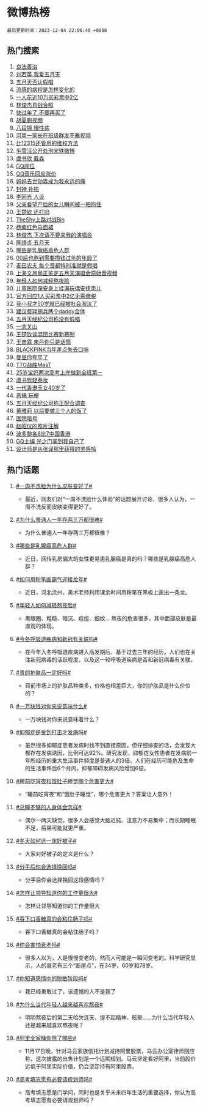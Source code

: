 # 微博热榜

`最后更新时间：2023-12-04 22:06:40 +0800`

## 热门搜索

1. [良法善治](https://m.weibo.cn/search?containerid=100103type%3D1%26t%3D10%26q%3D%23%E8%89%AF%E6%B3%95%E5%96%84%E6%B2%BB%23&stream_entry_id=51&isnewpage=1&extparam=seat%3D1%26pos%3D0%26c_type%3D51%26q%3D%2523%25E8%2589%25AF%25E6%25B3%2595%25E5%2596%2584%25E6%25B2%25BB%2523%26filter_type%3Drealtimehot%26cate%3D10103%26stream_entry_id%3D51%26dgr%3D0%26display_time%3D1701698798%26pre_seqid%3D170169879863002175199)
1. [刘若英 我爱五月天](https://m.weibo.cn/search?containerid=100103type%3D1%26t%3D10%26q%3D%E5%88%98%E8%8B%A5%E8%8B%B1+%E6%88%91%E7%88%B1%E4%BA%94%E6%9C%88%E5%A4%A9&stream_entry_id=31&isnewpage=1&extparam=seat%3D1%26filter_type%3Drealtimehot%26q%3D%25E5%2588%2598%25E8%258B%25A5%25E8%258B%25B1%2520%25E6%2588%2591%25E7%2588%25B1%25E4%25BA%2594%25E6%259C%2588%25E5%25A4%25A9%26realpos%3D1%26pos%3D0%26lcate%3D5001%26c_type%3D31%26flag%3D1%26band_rank%3D1%26cate%3D5001%26stream_entry_id%3D31%26dgr%3D0%26display_time%3D1701698798%26pre_seqid%3D170169879863002175199)
1. [五月天否认假唱](https://m.weibo.cn/search?containerid=100103type%3D1%26t%3D10%26q%3D%E4%BA%94%E6%9C%88%E5%A4%A9%E5%90%A6%E8%AE%A4%E5%81%87%E5%94%B1&stream_entry_id=31&isnewpage=1&extparam=seat%3D1%26filter_type%3Drealtimehot%26q%3D%25E4%25BA%2594%25E6%259C%2588%25E5%25A4%25A9%25E5%2590%25A6%25E8%25AE%25A4%25E5%2581%2587%25E5%2594%25B1%26realpos%3D2%26pos%3D1%26lcate%3D5001%26c_type%3D31%26flag%3D16%26band_rank%3D2%26cate%3D5001%26stream_entry_id%3D31%26dgr%3D0%26display_time%3D1701698798%26pre_seqid%3D170169879863002175199)
1. [流感的病程是怎样变化的](https://m.weibo.cn/search?containerid=100103type%3D1%26t%3D10%26q%3D%23%E6%B5%81%E6%84%9F%E7%9A%84%E7%97%85%E7%A8%8B%E6%98%AF%E6%80%8E%E6%A0%B7%E5%8F%98%E5%8C%96%E7%9A%84%23&stream_entry_id=31&isnewpage=1&extparam=seat%3D1%26filter_type%3Drealtimehot%26q%3D%2523%25E6%25B5%2581%25E6%2584%259F%25E7%259A%2584%25E7%2597%2585%25E7%25A8%258B%25E6%2598%25AF%25E6%2580%258E%25E6%25A0%25B7%25E5%258F%2598%25E5%258C%2596%25E7%259A%2584%2523%26realpos%3D3%26pos%3D2%26lcate%3D5001%26c_type%3D31%26flag%3D0%26band_rank%3D3%26cate%3D5001%26stream_entry_id%3D31%26dgr%3D0%26display_time%3D1701698798%26pre_seqid%3D170169879863002175199)
1. [一人花近10万买彩票中2亿](https://m.weibo.cn/search?containerid=100103type%3D1%26t%3D10%26q%3D%23%E4%B8%80%E4%BA%BA%E8%8A%B1%E8%BF%9110%E4%B8%87%E4%B9%B0%E5%BD%A9%E7%A5%A8%E4%B8%AD2%E4%BA%BF%23&stream_entry_id=31&isnewpage=1&extparam=seat%3D1%26filter_type%3Drealtimehot%26q%3D%2523%25E4%25B8%2580%25E4%25BA%25BA%25E8%258A%25B1%25E8%25BF%259110%25E4%25B8%2587%25E4%25B9%25B0%25E5%25BD%25A9%25E7%25A5%25A8%25E4%25B8%25AD2%25E4%25BA%25BF%2523%26realpos%3D4%26pos%3D3%26lcate%3D5001%26c_type%3D31%26flag%3D2%26band_rank%3D4%26cate%3D5001%26stream_entry_id%3D31%26dgr%3D0%26display_time%3D1701698798%26pre_seqid%3D170169879863002175199)
1. [林俊杰肖战合照](https://m.weibo.cn/search?containerid=100103type%3D1%26t%3D10%26q%3D%23%E6%9E%97%E4%BF%8A%E6%9D%B0%E8%82%96%E6%88%98%E5%90%88%E7%85%A7%23&stream_entry_id=31&isnewpage=1&extparam=seat%3D1%26filter_type%3Drealtimehot%26q%3D%2523%25E6%259E%2597%25E4%25BF%258A%25E6%259D%25B0%25E8%2582%2596%25E6%2588%2598%25E5%2590%2588%25E7%2585%25A7%2523%26realpos%3D5%26pos%3D4%26lcate%3D5001%26c_type%3D31%26flag%3D16%26band_rank%3D5%26cate%3D5001%26stream_entry_id%3D31%26dgr%3D0%26display_time%3D1701698798%26pre_seqid%3D170169879863002175199)
1. [快过年了 不要再买了](https://m.weibo.cn/search?containerid=100103type%3D1%26t%3D10%26q%3D%E5%BF%AB%E8%BF%87%E5%B9%B4%E4%BA%86+%E4%B8%8D%E8%A6%81%E5%86%8D%E4%B9%B0%E4%BA%86&stream_entry_id=31&isnewpage=1&extparam=seat%3D1%26filter_type%3Drealtimehot%26q%3D%25E5%25BF%25AB%25E8%25BF%2587%25E5%25B9%25B4%25E4%25BA%2586%2520%25E4%25B8%258D%25E8%25A6%2581%25E5%2586%258D%25E4%25B9%25B0%25E4%25BA%2586%26realpos%3D6%26pos%3D5%26lcate%3D5001%26c_type%3D31%26flag%3D1%26band_rank%3D6%26cate%3D5001%26stream_entry_id%3D31%26dgr%3D0%26display_time%3D1701698798%26pre_seqid%3D170169879863002175199)
1. [胡夏删视频](https://m.weibo.cn/search?containerid=100103type%3D1%26t%3D10%26q%3D%E8%83%A1%E5%A4%8F%E5%88%A0%E8%A7%86%E9%A2%91&stream_entry_id=31&isnewpage=1&extparam=seat%3D1%26filter_type%3Drealtimehot%26q%3D%25E8%2583%25A1%25E5%25A4%258F%25E5%2588%25A0%25E8%25A7%2586%25E9%25A2%2591%26realpos%3D7%26pos%3D6%26lcate%3D5001%26c_type%3D31%26flag%3D2%26band_rank%3D7%26cate%3D5001%26stream_entry_id%3D31%26dgr%3D0%26display_time%3D1701698798%26pre_seqid%3D170169879863002175199)
1. [八段锦 慢性病](https://m.weibo.cn/search?containerid=100103type%3D1%26t%3D10%26q%3D%E5%85%AB%E6%AE%B5%E9%94%A6+%E6%85%A2%E6%80%A7%E7%97%85&stream_entry_id=31&isnewpage=1&extparam=seat%3D1%26filter_type%3Drealtimehot%26q%3D%25E5%2585%25AB%25E6%25AE%25B5%25E9%2594%25A6%2520%25E6%2585%25A2%25E6%2580%25A7%25E7%2597%2585%26realpos%3D8%26pos%3D7%26lcate%3D5001%26c_type%3D31%26flag%3D16%26band_rank%3D8%26cate%3D5001%26stream_entry_id%3D31%26dgr%3D0%26display_time%3D1701698798%26pre_seqid%3D170169879863002175199)
1. [河南一家长在班级群发不雅视频](https://m.weibo.cn/search?containerid=100103type%3D1%26t%3D10%26q%3D%23%E6%B2%B3%E5%8D%97%E4%B8%80%E5%AE%B6%E9%95%BF%E5%9C%A8%E7%8F%AD%E7%BA%A7%E7%BE%A4%E5%8F%91%E4%B8%8D%E9%9B%85%E8%A7%86%E9%A2%91%23&stream_entry_id=31&isnewpage=1&extparam=seat%3D1%26filter_type%3Drealtimehot%26q%3D%2523%25E6%25B2%25B3%25E5%258D%2597%25E4%25B8%2580%25E5%25AE%25B6%25E9%2595%25BF%25E5%259C%25A8%25E7%258F%25AD%25E7%25BA%25A7%25E7%25BE%25A4%25E5%258F%2591%25E4%25B8%258D%25E9%259B%2585%25E8%25A7%2586%25E9%25A2%2591%2523%26realpos%3D9%26pos%3D8%26lcate%3D5001%26c_type%3D31%26flag%3D0%26band_rank%3D9%26cate%3D5001%26stream_entry_id%3D31%26dgr%3D0%26display_time%3D1701698798%26pre_seqid%3D170169879863002175199)
1. [比12315还管用的维权方法](https://m.weibo.cn/search?containerid=100103type%3D1%26t%3D10%26q%3D%E6%AF%9412315%E8%BF%98%E7%AE%A1%E7%94%A8%E7%9A%84%E7%BB%B4%E6%9D%83%E6%96%B9%E6%B3%95&stream_entry_id=31&isnewpage=1&extparam=seat%3D1%26filter_type%3Drealtimehot%26q%3D%25E6%25AF%259412315%25E8%25BF%2598%25E7%25AE%25A1%25E7%2594%25A8%25E7%259A%2584%25E7%25BB%25B4%25E6%259D%2583%25E6%2596%25B9%25E6%25B3%2595%26realpos%3D10%26pos%3D9%26lcate%3D5001%26c_type%3D31%26flag%3D0%26band_rank%3D10%26cate%3D5001%26stream_entry_id%3D31%26dgr%3D0%26display_time%3D1701698798%26pre_seqid%3D170169879863002175199)
1. [毛雪汪公开处刑宋轶微博](https://m.weibo.cn/search?containerid=100103type%3D1%26t%3D10%26q%3D%E6%AF%9B%E9%9B%AA%E6%B1%AA%E5%85%AC%E5%BC%80%E5%A4%84%E5%88%91%E5%AE%8B%E8%BD%B6%E5%BE%AE%E5%8D%9A&stream_entry_id=31&isnewpage=1&extparam=seat%3D1%26filter_type%3Drealtimehot%26q%3D%25E6%25AF%259B%25E9%259B%25AA%25E6%25B1%25AA%25E5%2585%25AC%25E5%25BC%2580%25E5%25A4%2584%25E5%2588%2591%25E5%25AE%258B%25E8%25BD%25B6%25E5%25BE%25AE%25E5%258D%259A%26realpos%3D11%26pos%3D10%26lcate%3D5001%26c_type%3D31%26flag%3D1%26band_rank%3D11%26cate%3D5001%26stream_entry_id%3D31%26dgr%3D0%26display_time%3D1701698798%26pre_seqid%3D170169879863002175199)
1. [虞书欣 戴森](https://m.weibo.cn/search?containerid=100103type%3D1%26t%3D10%26q%3D%E8%99%9E%E4%B9%A6%E6%AC%A3+%E6%88%B4%E6%A3%AE&stream_entry_id=31&isnewpage=1&extparam=seat%3D1%26filter_type%3Drealtimehot%26q%3D%25E8%2599%259E%25E4%25B9%25A6%25E6%25AC%25A3%2520%25E6%2588%25B4%25E6%25A3%25AE%26realpos%3D12%26pos%3D11%26lcate%3D5001%26c_type%3D31%26flag%3D2%26band_rank%3D12%26cate%3D5001%26stream_entry_id%3D31%26dgr%3D0%26display_time%3D1701698798%26pre_seqid%3D170169879863002175199)
1. [GQ座位](https://m.weibo.cn/search?containerid=100103type%3D1%26t%3D10%26q%3DGQ%E5%BA%A7%E4%BD%8D&stream_entry_id=31&isnewpage=1&extparam=seat%3D1%26filter_type%3Drealtimehot%26q%3DGQ%25E5%25BA%25A7%25E4%25BD%258D%26realpos%3D13%26pos%3D12%26lcate%3D5001%26c_type%3D31%26flag%3D1%26band_rank%3D13%26cate%3D5001%26stream_entry_id%3D31%26dgr%3D0%26display_time%3D1701698798%26pre_seqid%3D170169879863002175199)
1. [QQ音乐回应涨价](https://m.weibo.cn/search?containerid=100103type%3D1%26t%3D10%26q%3D%23QQ%E9%9F%B3%E4%B9%90%E5%9B%9E%E5%BA%94%E6%B6%A8%E4%BB%B7%23&stream_entry_id=31&isnewpage=1&extparam=seat%3D1%26filter_type%3Drealtimehot%26q%3D%2523QQ%25E9%259F%25B3%25E4%25B9%2590%25E5%259B%259E%25E5%25BA%2594%25E6%25B6%25A8%25E4%25BB%25B7%2523%26realpos%3D14%26pos%3D13%26lcate%3D5001%26c_type%3D31%26flag%3D1%26band_rank%3D14%26cate%3D5001%26stream_entry_id%3D31%26dgr%3D0%26display_time%3D1701698798%26pre_seqid%3D170169879863002175199)
1. [妈妈去世动森成为我永远的痛](https://m.weibo.cn/search?containerid=100103type%3D1%26t%3D10%26q%3D%E5%A6%88%E5%A6%88%E5%8E%BB%E4%B8%96%E5%8A%A8%E6%A3%AE%E6%88%90%E4%B8%BA%E6%88%91%E6%B0%B8%E8%BF%9C%E7%9A%84%E7%97%9B&stream_entry_id=31&isnewpage=1&extparam=seat%3D1%26filter_type%3Drealtimehot%26q%3D%25E5%25A6%2588%25E5%25A6%2588%25E5%258E%25BB%25E4%25B8%2596%25E5%258A%25A8%25E6%25A3%25AE%25E6%2588%2590%25E4%25B8%25BA%25E6%2588%2591%25E6%25B0%25B8%25E8%25BF%259C%25E7%259A%2584%25E7%2597%259B%26realpos%3D15%26pos%3D14%26lcate%3D5001%26c_type%3D31%26flag%3D1%26band_rank%3D15%26cate%3D5001%26stream_entry_id%3D31%26dgr%3D0%26display_time%3D1701698798%26pre_seqid%3D170169879863002175199)
1. [封神 补拍](https://m.weibo.cn/search?containerid=100103type%3D1%26t%3D10%26q%3D%E5%B0%81%E7%A5%9E+%E8%A1%A5%E6%8B%8D&stream_entry_id=31&isnewpage=1&extparam=seat%3D1%26filter_type%3Drealtimehot%26q%3D%25E5%25B0%2581%25E7%25A5%259E%2520%25E8%25A1%25A5%25E6%258B%258D%26realpos%3D16%26pos%3D15%26lcate%3D5001%26c_type%3D31%26flag%3D2%26band_rank%3D16%26cate%3D5001%26stream_entry_id%3D31%26dgr%3D0%26display_time%3D1701698798%26pre_seqid%3D170169879863002175199)
1. [李同光 人设](https://m.weibo.cn/search?containerid=100103type%3D1%26t%3D10%26q%3D%E6%9D%8E%E5%90%8C%E5%85%89+%E4%BA%BA%E8%AE%BE&stream_entry_id=31&isnewpage=1&extparam=seat%3D1%26filter_type%3Drealtimehot%26q%3D%25E6%259D%258E%25E5%2590%258C%25E5%2585%2589%2520%25E4%25BA%25BA%25E8%25AE%25BE%26realpos%3D17%26pos%3D16%26lcate%3D5001%26c_type%3D31%26flag%3D1%26band_rank%3D17%26cate%3D5001%26stream_entry_id%3D31%26dgr%3D0%26display_time%3D1701698798%26pre_seqid%3D170169879863002175199)
1. [父亲看望产后的女儿瞬间被一把抱住](https://m.weibo.cn/search?containerid=100103type%3D1%26t%3D10%26q%3D%23%E7%88%B6%E4%BA%B2%E7%9C%8B%E6%9C%9B%E4%BA%A7%E5%90%8E%E7%9A%84%E5%A5%B3%E5%84%BF%E7%9E%AC%E9%97%B4%E8%A2%AB%E4%B8%80%E6%8A%8A%E6%8A%B1%E4%BD%8F%23&stream_entry_id=31&isnewpage=1&extparam=seat%3D1%26filter_type%3Drealtimehot%26q%3D%2523%25E7%2588%25B6%25E4%25BA%25B2%25E7%259C%258B%25E6%259C%259B%25E4%25BA%25A7%25E5%2590%258E%25E7%259A%2584%25E5%25A5%25B3%25E5%2584%25BF%25E7%259E%25AC%25E9%2597%25B4%25E8%25A2%25AB%25E4%25B8%2580%25E6%258A%258A%25E6%258A%25B1%25E4%25BD%258F%2523%26realpos%3D18%26pos%3D17%26lcate%3D5001%26c_type%3D31%26flag%3D32768%26band_rank%3D18%26cate%3D5001%26stream_entry_id%3D31%26dgr%3D0%26display_time%3D1701698798%26pre_seqid%3D170169879863002175199)
1. [王楚钦 还打吗](https://m.weibo.cn/search?containerid=100103type%3D1%26t%3D10%26q%3D%E7%8E%8B%E6%A5%9A%E9%92%A6+%E8%BF%98%E6%89%93%E5%90%97&stream_entry_id=31&isnewpage=1&extparam=seat%3D1%26filter_type%3Drealtimehot%26q%3D%25E7%258E%258B%25E6%25A5%259A%25E9%2592%25A6%2520%25E8%25BF%2598%25E6%2589%2593%25E5%2590%2597%26realpos%3D19%26pos%3D18%26lcate%3D5001%26c_type%3D31%26flag%3D0%26band_rank%3D19%26cate%3D5001%26stream_entry_id%3D31%26dgr%3D0%26display_time%3D1701698798%26pre_seqid%3D170169879863002175199)
1. [TheShy上路对战Bin](https://m.weibo.cn/search?containerid=100103type%3D1%26t%3D10%26q%3D%23TheShy%E4%B8%8A%E8%B7%AF%E5%AF%B9%E6%88%98Bin%23&stream_entry_id=31&isnewpage=1&extparam=seat%3D1%26filter_type%3Drealtimehot%26q%3D%2523TheShy%25E4%25B8%258A%25E8%25B7%25AF%25E5%25AF%25B9%25E6%2588%2598Bin%2523%26realpos%3D20%26pos%3D19%26lcate%3D5001%26c_type%3D31%26flag%3D0%26band_rank%3D20%26cate%3D5001%26stream_entry_id%3D31%26dgr%3D0%26display_time%3D1701698798%26pre_seqid%3D170169879863002175199)
1. [杨紫红色马面裙](https://m.weibo.cn/search?containerid=100103type%3D1%26t%3D10%26q%3D%E6%9D%A8%E7%B4%AB%E7%BA%A2%E8%89%B2%E9%A9%AC%E9%9D%A2%E8%A3%99&stream_entry_id=31&isnewpage=1&extparam=seat%3D1%26filter_type%3Drealtimehot%26q%3D%25E6%259D%25A8%25E7%25B4%25AB%25E7%25BA%25A2%25E8%2589%25B2%25E9%25A9%25AC%25E9%259D%25A2%25E8%25A3%2599%26realpos%3D21%26pos%3D20%26lcate%3D5001%26c_type%3D31%26flag%3D1%26band_rank%3D21%26cate%3D5001%26stream_entry_id%3D31%26dgr%3D0%26display_time%3D1701698798%26pre_seqid%3D170169879863002175199)
1. [林俊杰 下次请不要来我的演唱会](https://m.weibo.cn/search?containerid=100103type%3D1%26t%3D10%26q%3D%E6%9E%97%E4%BF%8A%E6%9D%B0+%E4%B8%8B%E6%AC%A1%E8%AF%B7%E4%B8%8D%E8%A6%81%E6%9D%A5%E6%88%91%E7%9A%84%E6%BC%94%E5%94%B1%E4%BC%9A&stream_entry_id=31&isnewpage=1&extparam=seat%3D1%26filter_type%3Drealtimehot%26q%3D%25E6%259E%2597%25E4%25BF%258A%25E6%259D%25B0%2520%25E4%25B8%258B%25E6%25AC%25A1%25E8%25AF%25B7%25E4%25B8%258D%25E8%25A6%2581%25E6%259D%25A5%25E6%2588%2591%25E7%259A%2584%25E6%25BC%2594%25E5%2594%25B1%25E4%25BC%259A%26realpos%3D22%26pos%3D21%26lcate%3D5001%26c_type%3D31%26flag%3D2%26band_rank%3D22%26cate%3D5001%26stream_entry_id%3D31%26dgr%3D0%26display_time%3D1701698798%26pre_seqid%3D170169879863002175199)
1. [陈绮贞 五月天](https://m.weibo.cn/search?containerid=100103type%3D1%26t%3D10%26q%3D%E9%99%88%E7%BB%AE%E8%B4%9E+%E4%BA%94%E6%9C%88%E5%A4%A9&stream_entry_id=31&isnewpage=1&extparam=seat%3D1%26filter_type%3Drealtimehot%26q%3D%25E9%2599%2588%25E7%25BB%25AE%25E8%25B4%259E%2520%25E4%25BA%2594%25E6%259C%2588%25E5%25A4%25A9%26realpos%3D23%26pos%3D22%26lcate%3D5001%26c_type%3D31%26flag%3D0%26band_rank%3D23%26cate%3D5001%26stream_entry_id%3D31%26dgr%3D0%26display_time%3D1701698798%26pre_seqid%3D170169879863002175199)
1. [哪些是乳腺癌高危人群](https://m.weibo.cn/search?containerid=100103type%3D1%26t%3D10%26q%3D%23%E5%93%AA%E4%BA%9B%E6%98%AF%E4%B9%B3%E8%85%BA%E7%99%8C%E9%AB%98%E5%8D%B1%E4%BA%BA%E7%BE%A4%23&stream_entry_id=31&isnewpage=1&extparam=seat%3D1%26filter_type%3Drealtimehot%26q%3D%2523%25E5%2593%25AA%25E4%25BA%259B%25E6%2598%25AF%25E4%25B9%25B3%25E8%2585%25BA%25E7%2599%258C%25E9%25AB%2598%25E5%258D%25B1%25E4%25BA%25BA%25E7%25BE%25A4%2523%26realpos%3D24%26pos%3D23%26lcate%3D5001%26c_type%3D31%26flag%3D1%26band_rank%3D24%26cate%3D5001%26stream_entry_id%3D31%26dgr%3D0%26display_time%3D1701698798%26pre_seqid%3D170169879863002175199)
1. [00后也熬到需要攒钱过年的年龄了](https://m.weibo.cn/search?containerid=100103type%3D1%26t%3D10%26q%3D%2300%E5%90%8E%E4%B9%9F%E7%86%AC%E5%88%B0%E9%9C%80%E8%A6%81%E6%94%92%E9%92%B1%E8%BF%87%E5%B9%B4%E7%9A%84%E5%B9%B4%E9%BE%84%E4%BA%86%23&stream_entry_id=31&isnewpage=1&extparam=seat%3D1%26filter_type%3Drealtimehot%26q%3D%252300%25E5%2590%258E%25E4%25B9%259F%25E7%2586%25AC%25E5%2588%25B0%25E9%259C%2580%25E8%25A6%2581%25E6%2594%2592%25E9%2592%25B1%25E8%25BF%2587%25E5%25B9%25B4%25E7%259A%2584%25E5%25B9%25B4%25E9%25BE%2584%25E4%25BA%2586%2523%26realpos%3D25%26pos%3D24%26lcate%3D5001%26c_type%3D31%26flag%3D0%26band_rank%3D25%26cate%3D5001%26stream_entry_id%3D31%26dgr%3D0%26display_time%3D1701698798%26pre_seqid%3D170169879863002175199)
1. [麦田农夫 每个音都特别准就是假唱](https://m.weibo.cn/search?containerid=100103type%3D1%26t%3D10%26q%3D%E9%BA%A6%E7%94%B0%E5%86%9C%E5%A4%AB+%E6%AF%8F%E4%B8%AA%E9%9F%B3%E9%83%BD%E7%89%B9%E5%88%AB%E5%87%86%E5%B0%B1%E6%98%AF%E5%81%87%E5%94%B1&stream_entry_id=31&isnewpage=1&extparam=seat%3D1%26filter_type%3Drealtimehot%26q%3D%25E9%25BA%25A6%25E7%2594%25B0%25E5%2586%259C%25E5%25A4%25AB%2520%25E6%25AF%258F%25E4%25B8%25AA%25E9%259F%25B3%25E9%2583%25BD%25E7%2589%25B9%25E5%2588%25AB%25E5%2587%2586%25E5%25B0%25B1%25E6%2598%25AF%25E5%2581%2587%25E5%2594%25B1%26realpos%3D26%26pos%3D25%26lcate%3D5001%26c_type%3D31%26flag%3D0%26band_rank%3D26%26cate%3D5001%26stream_entry_id%3D31%26dgr%3D0%26display_time%3D1701698798%26pre_seqid%3D170169879863002175199)
1. [上海文旅局正鉴定五月天演唱会原始音视频](https://m.weibo.cn/search?containerid=100103type%3D1%26t%3D10%26q%3D%23%E4%B8%8A%E6%B5%B7%E6%96%87%E6%97%85%E5%B1%80%E6%AD%A3%E9%89%B4%E5%AE%9A%E4%BA%94%E6%9C%88%E5%A4%A9%E6%BC%94%E5%94%B1%E4%BC%9A%E5%8E%9F%E5%A7%8B%E9%9F%B3%E8%A7%86%E9%A2%91%23&stream_entry_id=31&isnewpage=1&extparam=seat%3D1%26filter_type%3Drealtimehot%26q%3D%2523%25E4%25B8%258A%25E6%25B5%25B7%25E6%2596%2587%25E6%2597%2585%25E5%25B1%2580%25E6%25AD%25A3%25E9%2589%25B4%25E5%25AE%259A%25E4%25BA%2594%25E6%259C%2588%25E5%25A4%25A9%25E6%25BC%2594%25E5%2594%25B1%25E4%25BC%259A%25E5%258E%259F%25E5%25A7%258B%25E9%259F%25B3%25E8%25A7%2586%25E9%25A2%2591%2523%26realpos%3D27%26pos%3D26%26lcate%3D5001%26c_type%3D31%26flag%3D0%26band_rank%3D27%26cate%3D5001%26stream_entry_id%3D31%26dgr%3D0%26display_time%3D1701698798%26pre_seqid%3D170169879863002175199)
1. [年轻人如何减轻熬夜脸](https://m.weibo.cn/search?containerid=100103type%3D1%26t%3D10%26q%3D%23%E5%B9%B4%E8%BD%BB%E4%BA%BA%E5%A6%82%E4%BD%95%E5%87%8F%E8%BD%BB%E7%86%AC%E5%A4%9C%E8%84%B8%23&stream_entry_id=31&isnewpage=1&extparam=seat%3D1%26filter_type%3Drealtimehot%26q%3D%2523%25E5%25B9%25B4%25E8%25BD%25BB%25E4%25BA%25BA%25E5%25A6%2582%25E4%25BD%2595%25E5%2587%258F%25E8%25BD%25BB%25E7%2586%25AC%25E5%25A4%259C%25E8%2584%25B8%2523%26realpos%3D28%26pos%3D27%26lcate%3D5001%26c_type%3D31%26flag%3D1%26band_rank%3D28%26cate%3D5001%26stream_entry_id%3D31%26dgr%3D0%26display_time%3D1701698798%26pre_seqid%3D170169879863002175199)
1. [儿童医院保安身上挂满玩偶安抚患儿](https://m.weibo.cn/search?containerid=100103type%3D1%26t%3D10%26q%3D%23%E5%84%BF%E7%AB%A5%E5%8C%BB%E9%99%A2%E4%BF%9D%E5%AE%89%E8%BA%AB%E4%B8%8A%E6%8C%82%E6%BB%A1%E7%8E%A9%E5%81%B6%E5%AE%89%E6%8A%9A%E6%82%A3%E5%84%BF%23&stream_entry_id=31&isnewpage=1&extparam=seat%3D1%26filter_type%3Drealtimehot%26q%3D%2523%25E5%2584%25BF%25E7%25AB%25A5%25E5%258C%25BB%25E9%2599%25A2%25E4%25BF%259D%25E5%25AE%2589%25E8%25BA%25AB%25E4%25B8%258A%25E6%258C%2582%25E6%25BB%25A1%25E7%258E%25A9%25E5%2581%25B6%25E5%25AE%2589%25E6%258A%259A%25E6%2582%25A3%25E5%2584%25BF%2523%26realpos%3D29%26pos%3D28%26lcate%3D5001%26c_type%3D31%26flag%3D32768%26band_rank%3D29%26cate%3D5001%26stream_entry_id%3D31%26dgr%3D0%26display_time%3D1701698798%26pre_seqid%3D170169879863002175199)
1. [官方回应1人买彩票中2亿无需缴税](https://m.weibo.cn/search?containerid=100103type%3D1%26t%3D10%26q%3D%23%E5%AE%98%E6%96%B9%E5%9B%9E%E5%BA%941%E4%BA%BA%E4%B9%B0%E5%BD%A9%E7%A5%A8%E4%B8%AD2%E4%BA%BF%E6%97%A0%E9%9C%80%E7%BC%B4%E7%A8%8E%23&stream_entry_id=31&isnewpage=1&extparam=seat%3D1%26filter_type%3Drealtimehot%26q%3D%2523%25E5%25AE%2598%25E6%2596%25B9%25E5%259B%259E%25E5%25BA%25941%25E4%25BA%25BA%25E4%25B9%25B0%25E5%25BD%25A9%25E7%25A5%25A8%25E4%25B8%25AD2%25E4%25BA%25BF%25E6%2597%25A0%25E9%259C%2580%25E7%25BC%25B4%25E7%25A8%258E%2523%26realpos%3D30%26pos%3D29%26lcate%3D5001%26c_type%3D31%26flag%3D0%26band_rank%3D30%26cate%3D5001%26stream_entry_id%3D31%26dgr%3D0%26display_time%3D1701698798%26pre_seqid%3D170169879863002175199)
1. [我小叔才50岁就已经被社会淘汰了](https://m.weibo.cn/search?containerid=100103type%3D1%26t%3D10%26q%3D%E6%88%91%E5%B0%8F%E5%8F%94%E6%89%8D50%E5%B2%81%E5%B0%B1%E5%B7%B2%E7%BB%8F%E8%A2%AB%E7%A4%BE%E4%BC%9A%E6%B7%98%E6%B1%B0%E4%BA%86&stream_entry_id=31&isnewpage=1&extparam=seat%3D1%26filter_type%3Drealtimehot%26q%3D%25E6%2588%2591%25E5%25B0%258F%25E5%258F%2594%25E6%2589%258D50%25E5%25B2%2581%25E5%25B0%25B1%25E5%25B7%25B2%25E7%25BB%258F%25E8%25A2%25AB%25E7%25A4%25BE%25E4%25BC%259A%25E6%25B7%2598%25E6%25B1%25B0%25E4%25BA%2586%26realpos%3D31%26pos%3D30%26lcate%3D5001%26c_type%3D31%26flag%3D0%26band_rank%3D31%26cate%3D5001%26stream_entry_id%3D31%26dgr%3D0%26display_time%3D1701698798%26pre_seqid%3D170169879863002175199)
1. [建议费翔胡兵两个daddy合体](https://m.weibo.cn/search?containerid=100103type%3D1%26t%3D10%26q%3D%23%E5%BB%BA%E8%AE%AE%E8%B4%B9%E7%BF%94%E8%83%A1%E5%85%B5%E4%B8%A4%E4%B8%AAdaddy%E5%90%88%E4%BD%93%23&stream_entry_id=31&isnewpage=1&extparam=seat%3D1%26filter_type%3Drealtimehot%26q%3D%2523%25E5%25BB%25BA%25E8%25AE%25AE%25E8%25B4%25B9%25E7%25BF%2594%25E8%2583%25A1%25E5%2585%25B5%25E4%25B8%25A4%25E4%25B8%25AAdaddy%25E5%2590%2588%25E4%25BD%2593%2523%26realpos%3D32%26pos%3D31%26lcate%3D5001%26c_type%3D31%26flag%3D1%26band_rank%3D32%26cate%3D5001%26stream_entry_id%3D31%26dgr%3D0%26display_time%3D1701698798%26pre_seqid%3D170169879863002175199)
1. [五月天经纪公司称没有假唱](https://m.weibo.cn/search?containerid=100103type%3D1%26t%3D10%26q%3D%23%E4%BA%94%E6%9C%88%E5%A4%A9%E7%BB%8F%E7%BA%AA%E5%85%AC%E5%8F%B8%E7%A7%B0%E6%B2%A1%E6%9C%89%E5%81%87%E5%94%B1%23&stream_entry_id=31&isnewpage=1&extparam=seat%3D1%26filter_type%3Drealtimehot%26q%3D%2523%25E4%25BA%2594%25E6%259C%2588%25E5%25A4%25A9%25E7%25BB%258F%25E7%25BA%25AA%25E5%2585%25AC%25E5%258F%25B8%25E7%25A7%25B0%25E6%25B2%25A1%25E6%259C%2589%25E5%2581%2587%25E5%2594%25B1%2523%26realpos%3D33%26pos%3D32%26lcate%3D5001%26c_type%3D31%26flag%3D0%26band_rank%3D33%26cate%3D5001%26stream_entry_id%3D31%26dgr%3D0%26display_time%3D1701698798%26pre_seqid%3D170169879863002175199)
1. [一念关山](https://m.weibo.cn/search?containerid=100103type%3D1%26t%3D10%26q%3D%E4%B8%80%E5%BF%B5%E5%85%B3%E5%B1%B1&stream_entry_id=31&isnewpage=1&extparam=seat%3D1%26filter_type%3Drealtimehot%26q%3D%25E4%25B8%2580%25E5%25BF%25B5%25E5%2585%25B3%25E5%25B1%25B1%26realpos%3D34%26pos%3D33%26lcate%3D5001%26c_type%3D31%26flag%3D0%26band_rank%3D34%26cate%3D5001%26stream_entry_id%3D31%26dgr%3D0%26display_time%3D1701698798%26pre_seqid%3D170169879863002175199)
1. [王楚钦谈混团比赛新赛制](https://m.weibo.cn/search?containerid=100103type%3D1%26t%3D10%26q%3D%23%E7%8E%8B%E6%A5%9A%E9%92%A6%E8%B0%88%E6%B7%B7%E5%9B%A2%E6%AF%94%E8%B5%9B%E6%96%B0%E8%B5%9B%E5%88%B6%23&stream_entry_id=31&isnewpage=1&extparam=seat%3D1%26filter_type%3Drealtimehot%26q%3D%2523%25E7%258E%258B%25E6%25A5%259A%25E9%2592%25A6%25E8%25B0%2588%25E6%25B7%25B7%25E5%259B%25A2%25E6%25AF%2594%25E8%25B5%259B%25E6%2596%25B0%25E8%25B5%259B%25E5%2588%25B6%2523%26realpos%3D35%26pos%3D34%26lcate%3D5001%26c_type%3D31%26flag%3D1%26band_rank%3D35%26cate%3D5001%26stream_entry_id%3D31%26dgr%3D0%26display_time%3D1701698798%26pre_seqid%3D170169879863002175199)
1. [王彦霖 朱丹你只是话筒](https://m.weibo.cn/search?containerid=100103type%3D1%26t%3D10%26q%3D%E7%8E%8B%E5%BD%A6%E9%9C%96+%E6%9C%B1%E4%B8%B9%E4%BD%A0%E5%8F%AA%E6%98%AF%E8%AF%9D%E7%AD%92&stream_entry_id=31&isnewpage=1&extparam=seat%3D1%26filter_type%3Drealtimehot%26q%3D%25E7%258E%258B%25E5%25BD%25A6%25E9%259C%2596%2520%25E6%259C%25B1%25E4%25B8%25B9%25E4%25BD%25A0%25E5%258F%25AA%25E6%2598%25AF%25E8%25AF%259D%25E7%25AD%2592%26realpos%3D36%26pos%3D35%26lcate%3D5001%26c_type%3D31%26flag%3D0%26band_rank%3D36%26cate%3D5001%26stream_entry_id%3D31%26dgr%3D0%26display_time%3D1701698798%26pre_seqid%3D170169879863002175199)
1. [BLACKPINK当年差点失去口哨](https://m.weibo.cn/search?containerid=100103type%3D1%26t%3D10%26q%3D%23BLACKPINK%E5%BD%93%E5%B9%B4%E5%B7%AE%E7%82%B9%E5%A4%B1%E5%8E%BB%E5%8F%A3%E5%93%A8%23&stream_entry_id=31&isnewpage=1&extparam=seat%3D1%26filter_type%3Drealtimehot%26q%3D%2523BLACKPINK%25E5%25BD%2593%25E5%25B9%25B4%25E5%25B7%25AE%25E7%2582%25B9%25E5%25A4%25B1%25E5%258E%25BB%25E5%258F%25A3%25E5%2593%25A8%2523%26realpos%3D37%26pos%3D36%26lcate%3D5001%26c_type%3D31%26flag%3D0%26band_rank%3D37%26cate%3D5001%26stream_entry_id%3D31%26dgr%3D0%26display_time%3D1701698798%26pre_seqid%3D170169879863002175199)
1. [曼昱你夸早了](https://m.weibo.cn/search?containerid=100103type%3D1%26t%3D10%26q%3D%E6%9B%BC%E6%98%B1%E4%BD%A0%E5%A4%B8%E6%97%A9%E4%BA%86&stream_entry_id=31&isnewpage=1&extparam=seat%3D1%26filter_type%3Drealtimehot%26q%3D%25E6%259B%25BC%25E6%2598%25B1%25E4%25BD%25A0%25E5%25A4%25B8%25E6%2597%25A9%25E4%25BA%2586%26realpos%3D38%26pos%3D37%26lcate%3D5001%26c_type%3D31%26flag%3D1%26band_rank%3D38%26cate%3D5001%26stream_entry_id%3D31%26dgr%3D0%26display_time%3D1701698798%26pre_seqid%3D170169879863002175199)
1. [TTG战胜MasT](https://m.weibo.cn/search?containerid=100103type%3D1%26t%3D10%26q%3D%23TTG%E6%88%98%E8%83%9CMasT%23&stream_entry_id=31&isnewpage=1&extparam=seat%3D1%26filter_type%3Drealtimehot%26q%3D%2523TTG%25E6%2588%2598%25E8%2583%259CMasT%2523%26realpos%3D39%26pos%3D38%26lcate%3D5001%26c_type%3D31%26flag%3D1%26band_rank%3D39%26cate%3D5001%26stream_entry_id%3D31%26dgr%3D0%26display_time%3D1701698798%26pre_seqid%3D170169879863002175199)
1. [25岁宝妈两次高考上岸做到全班第一](https://m.weibo.cn/search?containerid=100103type%3D1%26t%3D10%26q%3D%2325%E5%B2%81%E5%AE%9D%E5%A6%88%E4%B8%A4%E6%AC%A1%E9%AB%98%E8%80%83%E4%B8%8A%E5%B2%B8%E5%81%9A%E5%88%B0%E5%85%A8%E7%8F%AD%E7%AC%AC%E4%B8%80%23&stream_entry_id=31&isnewpage=1&extparam=seat%3D1%26filter_type%3Drealtimehot%26q%3D%252325%25E5%25B2%2581%25E5%25AE%259D%25E5%25A6%2588%25E4%25B8%25A4%25E6%25AC%25A1%25E9%25AB%2598%25E8%2580%2583%25E4%25B8%258A%25E5%25B2%25B8%25E5%2581%259A%25E5%2588%25B0%25E5%2585%25A8%25E7%258F%25AD%25E7%25AC%25AC%25E4%25B8%2580%2523%26realpos%3D40%26pos%3D39%26lcate%3D5001%26c_type%3D31%26flag%3D32768%26band_rank%3D40%26cate%3D5001%26stream_entry_id%3D31%26dgr%3D0%26display_time%3D1701698798%26pre_seqid%3D170169879863002175199)
1. [虞书欣轻泰妆](https://m.weibo.cn/search?containerid=100103type%3D1%26t%3D10%26q%3D%23%E8%99%9E%E4%B9%A6%E6%AC%A3%E8%BD%BB%E6%B3%B0%E5%A6%86%23&stream_entry_id=31&isnewpage=1&extparam=seat%3D1%26filter_type%3Drealtimehot%26q%3D%2523%25E8%2599%259E%25E4%25B9%25A6%25E6%25AC%25A3%25E8%25BD%25BB%25E6%25B3%25B0%25E5%25A6%2586%2523%26realpos%3D41%26pos%3D40%26lcate%3D5001%26c_type%3D31%26flag%3D1%26band_rank%3D41%26cate%3D5001%26stream_entry_id%3D31%26dgr%3D0%26display_time%3D1701698798%26pre_seqid%3D170169879863002175199)
1. [一代香港玉女40岁了](https://m.weibo.cn/search?containerid=100103type%3D1%26t%3D10%26q%3D%23%E4%B8%80%E4%BB%A3%E9%A6%99%E6%B8%AF%E7%8E%89%E5%A5%B340%E5%B2%81%E4%BA%86%23&stream_entry_id=31&isnewpage=1&extparam=seat%3D1%26filter_type%3Drealtimehot%26q%3D%2523%25E4%25B8%2580%25E4%25BB%25A3%25E9%25A6%2599%25E6%25B8%25AF%25E7%258E%2589%25E5%25A5%25B340%25E5%25B2%2581%25E4%25BA%2586%2523%26realpos%3D42%26pos%3D41%26lcate%3D5001%26c_type%3D31%26flag%3D0%26band_rank%3D42%26cate%3D5001%26stream_entry_id%3D31%26dgr%3D0%26display_time%3D1701698798%26pre_seqid%3D170169879863002175199)
1. [恶搞 玩梗](https://m.weibo.cn/search?containerid=100103type%3D1%26t%3D10%26q%3D%E6%81%B6%E6%90%9E+%E7%8E%A9%E6%A2%97&stream_entry_id=31&isnewpage=1&extparam=seat%3D1%26filter_type%3Drealtimehot%26q%3D%25E6%2581%25B6%25E6%2590%259E%2520%25E7%258E%25A9%25E6%25A2%2597%26realpos%3D43%26pos%3D42%26lcate%3D5001%26c_type%3D31%26flag%3D0%26band_rank%3D43%26cate%3D5001%26stream_entry_id%3D31%26dgr%3D0%26display_time%3D1701698798%26pre_seqid%3D170169879863002175199)
1. [五月天经纪公司称正配合调查](https://m.weibo.cn/search?containerid=100103type%3D1%26t%3D10%26q%3D%23%E4%BA%94%E6%9C%88%E5%A4%A9%E7%BB%8F%E7%BA%AA%E5%85%AC%E5%8F%B8%E7%A7%B0%E6%AD%A3%E9%85%8D%E5%90%88%E8%B0%83%E6%9F%A5%23&stream_entry_id=31&isnewpage=1&extparam=seat%3D1%26filter_type%3Drealtimehot%26q%3D%2523%25E4%25BA%2594%25E6%259C%2588%25E5%25A4%25A9%25E7%25BB%258F%25E7%25BA%25AA%25E5%2585%25AC%25E5%258F%25B8%25E7%25A7%25B0%25E6%25AD%25A3%25E9%2585%258D%25E5%2590%2588%25E8%25B0%2583%25E6%259F%25A5%2523%26realpos%3D44%26pos%3D43%26lcate%3D5001%26c_type%3D31%26flag%3D0%26band_rank%3D44%26cate%3D5001%26stream_entry_id%3D31%26dgr%3D0%26display_time%3D1701698798%26pre_seqid%3D170169879863002175199)
1. [黄雅莉 以后要做三个人的饭了](https://m.weibo.cn/search?containerid=100103type%3D1%26t%3D10%26q%3D%E9%BB%84%E9%9B%85%E8%8E%89+%E4%BB%A5%E5%90%8E%E8%A6%81%E5%81%9A%E4%B8%89%E4%B8%AA%E4%BA%BA%E7%9A%84%E9%A5%AD%E4%BA%86&stream_entry_id=31&isnewpage=1&extparam=seat%3D1%26filter_type%3Drealtimehot%26q%3D%25E9%25BB%2584%25E9%259B%2585%25E8%258E%2589%2520%25E4%25BB%25A5%25E5%2590%258E%25E8%25A6%2581%25E5%2581%259A%25E4%25B8%2589%25E4%25B8%25AA%25E4%25BA%25BA%25E7%259A%2584%25E9%25A5%25AD%25E4%25BA%2586%26realpos%3D45%26pos%3D44%26lcate%3D5001%26c_type%3D31%26flag%3D0%26band_rank%3D45%26cate%3D5001%26stream_entry_id%3D31%26dgr%3D0%26display_time%3D1701698798%26pre_seqid%3D170169879863002175199)
1. [医院暗号](https://m.weibo.cn/search?containerid=100103type%3D1%26t%3D10%26q%3D%E5%8C%BB%E9%99%A2%E6%9A%97%E5%8F%B7&stream_entry_id=31&isnewpage=1&extparam=seat%3D1%26filter_type%3Drealtimehot%26q%3D%25E5%258C%25BB%25E9%2599%25A2%25E6%259A%2597%25E5%258F%25B7%26realpos%3D46%26pos%3D45%26lcate%3D5001%26c_type%3D31%26flag%3D1%26band_rank%3D46%26cate%3D5001%26stream_entry_id%3D31%26dgr%3D0%26display_time%3D1701698798%26pre_seqid%3D170169879863002175199)
1. [赵昭仪的照片注解](https://m.weibo.cn/search?containerid=100103type%3D1%26t%3D10%26q%3D%23%E8%B5%B5%E6%98%AD%E4%BB%AA%E7%9A%84%E7%85%A7%E7%89%87%E6%B3%A8%E8%A7%A3%23&stream_entry_id=31&isnewpage=1&extparam=seat%3D1%26filter_type%3Drealtimehot%26q%3D%2523%25E8%25B5%25B5%25E6%2598%25AD%25E4%25BB%25AA%25E7%259A%2584%25E7%2585%25A7%25E7%2589%2587%25E6%25B3%25A8%25E8%25A7%25A3%2523%26realpos%3D47%26pos%3D46%26lcate%3D5001%26c_type%3D31%26flag%3D1%26band_rank%3D47%26cate%3D5001%26stream_entry_id%3D31%26dgr%3D0%26display_time%3D1701698798%26pre_seqid%3D170169879863002175199)
1. [波多黎各8比7中国香港](https://m.weibo.cn/search?containerid=100103type%3D1%26t%3D10%26q%3D%23%E6%B3%A2%E5%A4%9A%E9%BB%8E%E5%90%848%E6%AF%947%E4%B8%AD%E5%9B%BD%E9%A6%99%E6%B8%AF%23&stream_entry_id=31&isnewpage=1&extparam=seat%3D1%26filter_type%3Drealtimehot%26q%3D%2523%25E6%25B3%25A2%25E5%25A4%259A%25E9%25BB%258E%25E5%2590%25848%25E6%25AF%25947%25E4%25B8%25AD%25E5%259B%25BD%25E9%25A6%2599%25E6%25B8%25AF%2523%26realpos%3D48%26pos%3D47%26lcate%3D5001%26c_type%3D31%26flag%3D1%26band_rank%3D48%26cate%3D5001%26stream_entry_id%3D31%26dgr%3D0%26display_time%3D1701698798%26pre_seqid%3D170169879863002175199)
1. [GQ主编 光之门美到我自己了](https://m.weibo.cn/search?containerid=100103type%3D1%26t%3D10%26q%3DGQ%E4%B8%BB%E7%BC%96+%E5%85%89%E4%B9%8B%E9%97%A8%E7%BE%8E%E5%88%B0%E6%88%91%E8%87%AA%E5%B7%B1%E4%BA%86&stream_entry_id=31&isnewpage=1&extparam=seat%3D1%26filter_type%3Drealtimehot%26q%3DGQ%25E4%25B8%25BB%25E7%25BC%2596%2520%25E5%2585%2589%25E4%25B9%258B%25E9%2597%25A8%25E7%25BE%258E%25E5%2588%25B0%25E6%2588%2591%25E8%2587%25AA%25E5%25B7%25B1%25E4%25BA%2586%26realpos%3D49%26pos%3D48%26lcate%3D5001%26c_type%3D31%26flag%3D0%26band_rank%3D49%26cate%3D5001%26stream_entry_id%3D31%26dgr%3D0%26display_time%3D1701698798%26pre_seqid%3D170169879863002175199)
1. [设计师是从张译那里获得的灵感吗](https://m.weibo.cn/search?containerid=100103type%3D1%26t%3D10%26q%3D%E8%AE%BE%E8%AE%A1%E5%B8%88%E6%98%AF%E4%BB%8E%E5%BC%A0%E8%AF%91%E9%82%A3%E9%87%8C%E8%8E%B7%E5%BE%97%E7%9A%84%E7%81%B5%E6%84%9F%E5%90%97&stream_entry_id=31&isnewpage=1&extparam=seat%3D1%26filter_type%3Drealtimehot%26q%3D%25E8%25AE%25BE%25E8%25AE%25A1%25E5%25B8%2588%25E6%2598%25AF%25E4%25BB%258E%25E5%25BC%25A0%25E8%25AF%2591%25E9%2582%25A3%25E9%2587%258C%25E8%258E%25B7%25E5%25BE%2597%25E7%259A%2584%25E7%2581%25B5%25E6%2584%259F%25E5%2590%2597%26realpos%3D50%26pos%3D49%26lcate%3D5001%26c_type%3D31%26flag%3D1%26band_rank%3D50%26cate%3D5001%26stream_entry_id%3D31%26dgr%3D0%26display_time%3D1701698798%26pre_seqid%3D170169879863002175199)

## 热门话题

1. [#一周不洗脸为什么皮肤变好了#](https://m.weibo.cn/search?containerid=231522type%3D1%26t%3D10%26q%3D%23%E4%B8%80%E5%91%A8%E4%B8%8D%E6%B4%97%E8%84%B8%E4%B8%BA%E4%BB%80%E4%B9%88%E7%9A%AE%E8%82%A4%E5%8F%98%E5%A5%BD%E4%BA%86%23&stream_entry_id=128&isnewpage=1&extparam=seat%3D1%26lcate%3D5004%26c_type%3D128%26cate%3D5004%26pos%3D1-0-0%26unitid%3D1701607644238%26dgr%3D0%26display_time%3D1701698800%26pre_seqid%3D170169880021104132158)
    - 最近，网友们对“一周不洗脸什么体验”的话题展开讨论，很多人认为，一周不洗反而皮肤变得更好了。

1. [#为什么普通人一年存两三万都很难#](https://m.weibo.cn/search?containerid=231522type%3D1%26t%3D10%26q%3D%23%E4%B8%BA%E4%BB%80%E4%B9%88%E6%99%AE%E9%80%9A%E4%BA%BA%E4%B8%80%E5%B9%B4%E5%AD%98%E4%B8%A4%E4%B8%89%E4%B8%87%E9%83%BD%E5%BE%88%E9%9A%BE%23&stream_entry_id=128&isnewpage=1&extparam=seat%3D1%26lcate%3D5004%26c_type%3D128%26cate%3D5004%26pos%3D1-0-1%26unitid%3D1701584516810%26dgr%3D0%26display_time%3D1701698800%26pre_seqid%3D170169880021104132158)
    - 为什么普通人一年存两三万都很难？

1. [#哪些是乳腺癌高危人群#](https://m.weibo.cn/search?containerid=231522type%3D1%26t%3D10%26q%3D%23%E5%93%AA%E4%BA%9B%E6%98%AF%E4%B9%B3%E8%85%BA%E7%99%8C%E9%AB%98%E5%8D%B1%E4%BA%BA%E7%BE%A4%23&stream_entry_id=128&isnewpage=1&extparam=seat%3D1%26lcate%3D5004%26c_type%3D128%26cate%3D5004%26pos%3D1-0-2%26unitid%3D1701694991394%26dgr%3D0%26display_time%3D1701698800%26pre_seqid%3D170169880021104132158)
    - 近日，网传乳房偏大的女性更易患乳腺癌是真的吗？哪些是乳腺癌高危人群？

1. [#如何用粉笔画霸气迎接龙年#](https://m.weibo.cn/search?containerid=231522type%3D1%26t%3D10%26q%3D%23%E5%A6%82%E4%BD%95%E7%94%A8%E7%B2%89%E7%AC%94%E7%94%BB%E9%9C%B8%E6%B0%94%E8%BF%8E%E6%8E%A5%E9%BE%99%E5%B9%B4%23&stream_entry_id=128&isnewpage=1&extparam=seat%3D1%26lcate%3D5004%26c_type%3D128%26cate%3D5004%26pos%3D1-0-3%26unitid%3D1701695001885%26dgr%3D0%26display_time%3D1701698800%26pre_seqid%3D170169880021104132158)
    - 近日，河北沧州，美术老师利用课余时间用粉笔在黑板上画出一条龙。

1. [#年轻人如何减轻熬夜脸#](https://m.weibo.cn/search?containerid=231522type%3D1%26t%3D10%26q%3D%23%E5%B9%B4%E8%BD%BB%E4%BA%BA%E5%A6%82%E4%BD%95%E5%87%8F%E8%BD%BB%E7%86%AC%E5%A4%9C%E8%84%B8%23&stream_entry_id=128&isnewpage=1&extparam=seat%3D1%26lcate%3D5004%26c_type%3D128%26cate%3D5004%26pos%3D1-0-4%26unitid%3D1701696479264%26dgr%3D0%26display_time%3D1701698800%26pre_seqid%3D170169880021104132158)
    - 黑眼圈、粗糙、暗沉、痘痘、细纹… 熬夜的危害很多，其中面部皮肤是最直观的体现。

1. [#今冬呼吸道疾病和新冠有关联吗#](https://m.weibo.cn/search?containerid=231522type%3D1%26t%3D10%26q%3D%23%E4%BB%8A%E5%86%AC%E5%91%BC%E5%90%B8%E9%81%93%E7%96%BE%E7%97%85%E5%92%8C%E6%96%B0%E5%86%A0%E6%9C%89%E5%85%B3%E8%81%94%E5%90%97%23&stream_entry_id=128&isnewpage=1&extparam=seat%3D1%26lcate%3D5004%26c_type%3D128%26cate%3D5004%26pos%3D1-0-5%26unitid%3D1701658349147%26dgr%3D0%26display_time%3D1701698800%26pre_seqid%3D170169880021104132158)
    - 在今年入冬呼吸道疾病进入高发期后，基于过去三年的经历，人们也在关注新冠病毒的活跃程度，以及这一轮呼吸道疾病是否和新冠病毒有关联。

1. [#贵的护肤品一定好吗#](https://m.weibo.cn/search?containerid=231522type%3D1%26t%3D10%26q%3D%23%E8%B4%B5%E7%9A%84%E6%8A%A4%E8%82%A4%E5%93%81%E4%B8%80%E5%AE%9A%E5%A5%BD%E5%90%97%23&stream_entry_id=128&isnewpage=1&extparam=seat%3D1%26lcate%3D5004%26c_type%3D128%26cate%3D5004%26pos%3D1-0-6%26unitid%3D1701672449147%26dgr%3D0%26display_time%3D1701698800%26pre_seqid%3D170169880021104132158)
    - 目前市场上的护肤品种类多，价格也相差巨大，你的护肤品是什么价位的？

1. [#一万块钱对你来说意味什么#](https://m.weibo.cn/search?containerid=231522type%3D1%26t%3D10%26q%3D%23%E4%B8%80%E4%B8%87%E5%9D%97%E9%92%B1%E5%AF%B9%E4%BD%A0%E6%9D%A5%E8%AF%B4%E6%84%8F%E5%91%B3%E4%BB%80%E4%B9%88%23&stream_entry_id=128&isnewpage=1&extparam=seat%3D1%26lcate%3D5004%26c_type%3D128%26cate%3D5004%26pos%3D1-0-7%26unitid%3D1701672744704%26dgr%3D0%26display_time%3D1701698800%26pre_seqid%3D170169880021104132158)
    - 一万块钱对你来说意味着什么？

1. [#抑郁症是受到打击才发病吗#](https://m.weibo.cn/search?containerid=231522type%3D1%26t%3D10%26q%3D%23%E6%8A%91%E9%83%81%E7%97%87%E6%98%AF%E5%8F%97%E5%88%B0%E6%89%93%E5%87%BB%E6%89%8D%E5%8F%91%E7%97%85%E5%90%97%23&stream_entry_id=128&isnewpage=1&extparam=seat%3D1%26lcate%3D5004%26c_type%3D128%26cate%3D5004%26pos%3D1-0-8%26unitid%3D1701592013484%26dgr%3D0%26display_time%3D1701698800%26pre_seqid%3D170169880021104132158)
    - 虽然很多抑郁症患者发病时找不到直接原因，但仔细排查的话，会发现大都存在发病诱因，比例可达92%。研究发现，抑郁症女性患者在发病前一年所经历的重大生活事件频度是普通人的3倍。人们在经历可能危及生命的生活事件后6个月内，抑郁障碍发病风险增加6倍。

1. [#睡前吃宵夜和饿肚子睡觉哪个危害更大#](https://m.weibo.cn/search?containerid=231522type%3D1%26t%3D10%26q%3D%23%E7%9D%A1%E5%89%8D%E5%90%83%E5%AE%B5%E5%A4%9C%E5%92%8C%E9%A5%BF%E8%82%9A%E5%AD%90%E7%9D%A1%E8%A7%89%E5%93%AA%E4%B8%AA%E5%8D%B1%E5%AE%B3%E6%9B%B4%E5%A4%A7%23&stream_entry_id=128&isnewpage=1&extparam=seat%3D1%26lcate%3D5004%26c_type%3D128%26cate%3D5004%26pos%3D1-0-9%26unitid%3D1701613925221%26dgr%3D0%26display_time%3D1701698800%26pre_seqid%3D170169880021104132158)
    - “睡前吃宵夜”和“饿肚子睡觉”，哪个危害更大？答案让人意外！

1. [#总睡不够的人身体会怎样#](https://m.weibo.cn/search?containerid=231522type%3D1%26t%3D10%26q%3D%23%E6%80%BB%E7%9D%A1%E4%B8%8D%E5%A4%9F%E7%9A%84%E4%BA%BA%E8%BA%AB%E4%BD%93%E4%BC%9A%E6%80%8E%E6%A0%B7%23&stream_entry_id=128&isnewpage=1&extparam=seat%3D1%26lcate%3D5004%26c_type%3D128%26cate%3D5004%26pos%3D1-0-10%26unitid%3D1701673037355%26dgr%3D0%26display_time%3D1701698800%26pre_seqid%3D170169880021104132158)
    - 偶尔一两天缺觉，很多人会感觉大脑迟钝、注意力不易集中；而长期睡眠不足，后果可能就更严重。

1. [#冬天如何选一床好被子#](https://m.weibo.cn/search?containerid=231522type%3D1%26t%3D10%26q%3D%23%E5%86%AC%E5%A4%A9%E5%A6%82%E4%BD%95%E9%80%89%E4%B8%80%E5%BA%8A%E5%A5%BD%E8%A2%AB%E5%AD%90%23&stream_entry_id=128&isnewpage=1&extparam=seat%3D1%26lcate%3D5004%26c_type%3D128%26cate%3D5004%26pos%3D1-0-11%26unitid%3D1701698300195%26dgr%3D0%26display_time%3D1701698800%26pre_seqid%3D170169880021104132158)
    - 大家对好被子的定义是什么？

1. [#分手后你会选择挽回吗#](https://m.weibo.cn/search?containerid=231522type%3D1%26t%3D10%26q%3D%23%E5%88%86%E6%89%8B%E5%90%8E%E4%BD%A0%E4%BC%9A%E9%80%89%E6%8B%A9%E6%8C%BD%E5%9B%9E%E5%90%97%23&stream_entry_id=128&isnewpage=1&extparam=seat%3D1%26lcate%3D5004%26c_type%3D128%26cate%3D5004%26pos%3D1-0-12%26unitid%3D1701646901789%26dgr%3D0%26display_time%3D1701698800%26pre_seqid%3D170169880021104132158)
    - 分手后你会选择挽回这段感情吗？

1. [#怎样让领导知道你的工作量很大#](https://m.weibo.cn/search?containerid=231522type%3D1%26t%3D10%26q%3D%23%E6%80%8E%E6%A0%B7%E8%AE%A9%E9%A2%86%E5%AF%BC%E7%9F%A5%E9%81%93%E4%BD%A0%E7%9A%84%E5%B7%A5%E4%BD%9C%E9%87%8F%E5%BE%88%E5%A4%A7%23&stream_entry_id=128&isnewpage=1&extparam=seat%3D1%26lcate%3D5004%26c_type%3D128%26cate%3D5004%26pos%3D1-0-13%26unitid%3D1701655632947%26dgr%3D0%26display_time%3D1701698800%26pre_seqid%3D170169880021104132158)
    - 怎样让领导知道你的工作量很大

1. [#吞下口香糖真的会粘住肠子吗#](https://m.weibo.cn/search?containerid=231522type%3D1%26t%3D10%26q%3D%23%E5%90%9E%E4%B8%8B%E5%8F%A3%E9%A6%99%E7%B3%96%E7%9C%9F%E7%9A%84%E4%BC%9A%E7%B2%98%E4%BD%8F%E8%82%A0%E5%AD%90%E5%90%97%23&stream_entry_id=128&isnewpage=1&extparam=seat%3D1%26lcate%3D5004%26c_type%3D128%26cate%3D5004%26pos%3D1-0-14%26unitid%3D1701681475391%26dgr%3D0%26display_time%3D1701698800%26pre_seqid%3D170169880021104132158)
    - 吞下口香糖真的会粘住肠子吗？

1. [#你会害怕衰老吗#](https://m.weibo.cn/search?containerid=231522type%3D1%26t%3D10%26q%3D%23%E4%BD%A0%E4%BC%9A%E5%AE%B3%E6%80%95%E8%A1%B0%E8%80%81%E5%90%97%23&stream_entry_id=128&isnewpage=1&extparam=seat%3D1%26lcate%3D5004%26c_type%3D128%26cate%3D5004%26pos%3D1-0-15%26unitid%3D1701567719368%26dgr%3D0%26display_time%3D1701698800%26pre_seqid%3D170169880021104132158)
    - 很多人以为，人是慢慢变老的，然而人可能是一瞬间变老的。科学研究显示，人的衰老有三个“断崖点”，在34岁、60岁和78岁。

1. [#你知道感情中的脱敏阶段吗#](https://m.weibo.cn/search?containerid=231522type%3D1%26t%3D10%26q%3D%23%E4%BD%A0%E7%9F%A5%E9%81%93%E6%84%9F%E6%83%85%E4%B8%AD%E7%9A%84%E8%84%B1%E6%95%8F%E9%98%B6%E6%AE%B5%E5%90%97%23&stream_entry_id=128&isnewpage=1&extparam=seat%3D1%26lcate%3D5004%26c_type%3D128%26cate%3D5004%26pos%3D1-0-16%26unitid%3D1701587514581%26dgr%3D0%26display_time%3D1701698800%26pre_seqid%3D170169880021104132158)
    - 我已经勇敢过了，该遗憾的人不是我了

1. [#为什么当代年轻人越来越喜欢熬夜#](https://m.weibo.cn/search?containerid=231522type%3D1%26t%3D10%26q%3D%23%E4%B8%BA%E4%BB%80%E4%B9%88%E5%BD%93%E4%BB%A3%E5%B9%B4%E8%BD%BB%E4%BA%BA%E8%B6%8A%E6%9D%A5%E8%B6%8A%E5%96%9C%E6%AC%A2%E7%86%AC%E5%A4%9C%23&stream_entry_id=128&isnewpage=1&extparam=seat%3D1%26lcate%3D5004%26c_type%3D128%26cate%3D5004%26pos%3D1-0-17%26unitid%3D1701658358020%26dgr%3D0%26display_time%3D1701698800%26pre_seqid%3D170169880021104132158)
    - 明明熬夜后的第二天哈欠连天、提不起精神、眩晕……为什么当代年轻人还是越来越喜欢熬夜呢？

1. [#阿里全家桶你用了哪些#](https://m.weibo.cn/search?containerid=231522type%3D1%26t%3D10%26q%3D%23%E9%98%BF%E9%87%8C%E5%85%A8%E5%AE%B6%E6%A1%B6%E4%BD%A0%E7%94%A8%E4%BA%86%E5%93%AA%E4%BA%9B%23&stream_entry_id=128&isnewpage=1&extparam=seat%3D1%26lcate%3D5004%26c_type%3D128%26cate%3D5004%26pos%3D1-0-18%26unitid%3D1701649312347%26dgr%3D0%26display_time%3D1701698800%26pre_seqid%3D170169880021104132158)
    - 11月17日晚，针对马云家族信托计划减持阿里股票，马云办公室律师回应称，这次披露的出售计划是一个远期规划。马云坚定看好阿里，当前股价远低于阿里实际价值，仍会坚定持有阿里股票。

1. [#高考填志愿有必要请规划师吗#](https://m.weibo.cn/search?containerid=231522type%3D1%26t%3D10%26q%3D%23%E9%AB%98%E8%80%83%E5%A1%AB%E5%BF%97%E6%84%BF%E6%9C%89%E5%BF%85%E8%A6%81%E8%AF%B7%E8%A7%84%E5%88%92%E5%B8%88%E5%90%97%23&stream_entry_id=128&isnewpage=1&extparam=seat%3D1%26lcate%3D5004%26c_type%3D128%26cate%3D5004%26pos%3D1-0-19%26unitid%3D1701576146099%26dgr%3D0%26display_time%3D1701698800%26pre_seqid%3D170169880021104132158)
    - 高考填志愿是门学问，同时也是关乎未来四年生活的重要选择，你认为高考填志愿有必要请规划师吗？

